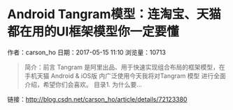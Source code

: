 # Android Tangram模型：连淘宝、天猫都在用的UI框架模型你一定要懂
作者：carson_ho
日期：2017-05-15 11:10
浏览量：10713
> 简介：前言
Tangram 是阿里出品、用于快速实现组合布局的框架模型，在手机天猫 Android & iOS版 内广泛使用今天我将对Tangram 模型 进行全面介绍，希望你们会喜欢。 目录1. 为什么要...

 链接：http://blog.csdn.net/carson_ho/article/details/72123380
